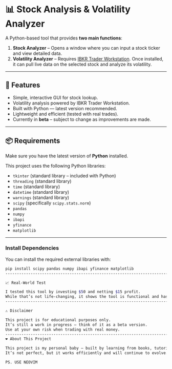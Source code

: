 # 📊 Stock Analysis & Volatility Analyzer

A Python-based tool that provides **two main functions**:

1. **Stock Analyzer** – Opens a window where you can input a stock ticker and view detailed data.  
2. **Volatility Analyzer** – Requires [IBKR Trader Workstation](https://www.interactivebrokers.com/en/trading/ib-api.php). Once installed, it can pull live data on the selected stock and analyze its volatility.  

---

## 🚀 Features
- Simple, interactive GUI for stock lookup.
- Volatility analysis powered by IBKR Trader Workstation.
- Built with Python — latest version recommended.
- Lightweight and efficient (tested with real trades).
- Currently in **beta** – subject to change as improvements are made.

---

## 📦 Requirements

Make sure you have the latest version of **Python** installed.  

This project uses the following Python libraries:

- `tkinter` (standard library – included with Python)
- `threading` (standard library)
- `time` (standard library)
- `datetime` (standard library)
- `warnings` (standard library)
- `scipy` (specifically `scipy.stats.norm`)
- `pandas`
- `numpy`
- `ibapi`
- `yfinance`
- `matplotlib`

---

### Install Dependencies
You can install the required external libraries with:

```bash
pip install scipy pandas numpy ibapi yfinance matplotlib
---------------------------------------------------------------------------------------------------------

📈 Real-World Test

I tested this tool by investing $50 and netting $15 profit.
While that’s not life-changing, it shows the tool is functional and has real-world application potential.
---------------------------------------------------------------------------------------------------------

⚠️ Disclaimer

This project is for educational purposes only.
It’s still a work in progress — think of it as a beta version.
Use at your own risk when trading with real money.
----------------------------------------------------------------------------------------------------------
❤️ About This Project

This project is my personal baby — built by learning from books, tutorials, and hands-on trial and error.
It’s not perfect, but it works efficiently and will continue to evolve.

PS. USE NEOVIM
